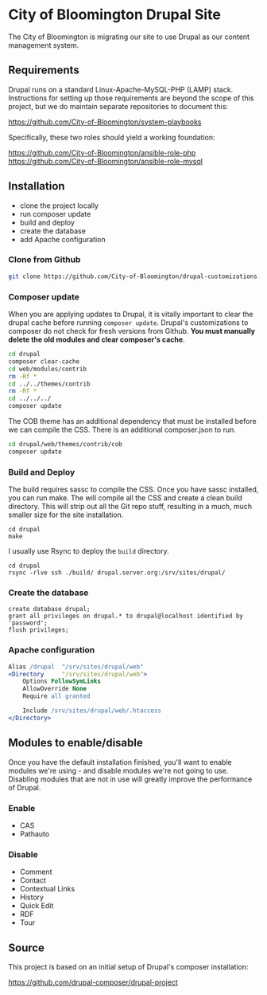 # City of Bloomington Drupal Site

The City of Bloomington is migrating our site to use Drupal as our content management system.

## Requirements
Drupal runs on a standard Linux-Apache-MySQL-PHP (LAMP) stack. Instructions for setting up those requirements are beyond the scope of this project, but we do maintain separate repositories to document this:

https://github.com/City-of-Bloomington/system-playbooks

Specifically, these two roles should yield a working foundation:

https://github.com/City-of-Bloomington/ansible-role-php
https://github.com/City-of-Bloomington/ansible-role-mysql

## Installation
* clone the project locally
* run composer update
* build and deploy
* create the database
* add Apache configuration

### Clone from Github
```bash
git clone https://github.com/City-of-Bloomington/drupal-customizations.git drupal
```

### Composer update
When you are applying updates to Drupal, it is vitally important to clear the drupal cache before running `composer update`.  Drupal's customizations to composer do not check for fresh versions from Github.  **You must manually delete the old modules and clear composer's cache**.

```bash
cd drupal
composer clear-cache
cd web/modules/contrib
rm -Rf *
cd ../../themes/contrib
rm -Rf *
cd ../../../
composer update
```

The COB theme has an additional dependency that must be installed before we can compile the CSS.  There is an additional composer.json to run.
```bash
cd drupal/web/themes/contrib/cob
composer update
```

### Build and Deploy
The build requires sassc to compile the CSS.  Once you have sassc installed, you can run make.  The will compile all the CSS and create a clean build directory.  This will strip out all the Git repo stuff, resulting in a much, much smaller size for the site installation.
```
cd drupal
make
```

I usually use Rsync to deploy the `build` directory.
```
cd drupal
rsync -rlve ssh ./build/ drupal.server.org:/srv/sites/drupal/
```

### Create the database
```mysql
create database drupal;
grant all privileges on drupal.* to drupal@localhost identified by 'password';
flush privileges;
```

### Apache configuration
```apache
Alias /drupal  "/srv/sites/drupal/web"
<Directory     "/srv/sites/drupal/web">
    Options FollowSymLinks
    AllowOverride None
    Require all granted

    Include /srv/sites/drupal/web/.htaccess
</Directory>
```

## Modules to enable/disable
Once you have the default installation finished, you'll want to enable modules
we're using - and disable modules we're not going to use.  Disabling modules
that are not in use will greatly improve the performance of Drupal.

### Enable
* CAS
* Pathauto

### Disable
* Comment
* Contact
* Contextual Links
* History
* Quick Edit
* RDF
* Tour

## Source

This project is based on an initial setup of Drupal's composer installation:

https://github.com/drupal-composer/drupal-project

